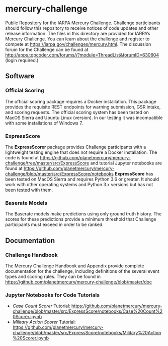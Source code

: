 # mercury-challenge
Public Repository for the IARPA Mercury Challenge.  Challenge participants should follow this repository to receive notices of code updates and other release information.  The files in this directory are provided for IARPA’s Mercury Challenge.  You can learn about the challenge and register to compete at https://iarpa.gov/challenges/mercury.html.  The discussion forum for the Challenge can be found at <http://apps.topcoder.com/forums//?module=ThreadList&forumID=630604> (login required.)

## Software
### Official Scoring
The official scoring package requires a Docker installation.  This package provides the requisite REST endpoints for warning submission, GSR intake, and scoring requests.
The official scoring system has been tested on MacOS Sierra and Ubuntu Linux (version).  In our testing it was incompatible with some installations of Windows 7.
### ExpressScore 
The **ExpressScorer** package provides Challenge participants with a lightweight testing engine that does not require a Docker installation.  The code is found at https://github.com/planetmercury/mercury-challenge/tree/master/src/ExpressScore and tutorial Jupyter notebooks are found at https://github.com/planetmercury/mercury-challenge/blob/master/src/ExpressScore/notebooks
**ExpressScore** has been tested on MacOS Sierra and requires Python 3.6 or greater.  It should work with other operating systems and Python 3.x versions but has not been tested with them.
### Baserate Models
The Baserate models make predictions using only ground truth history.  The scores for these predictions provide a minimum threshold that Challenge participants must exceed in order to be ranked.

## Documentation
### Challenge Handbook
The Mercury Challenge Handbook and Appendix provide complete documentation for the challenge, including definitions of the several event types and scoring rules.  They can be found in https://github.com/planetmercury/mercury-challenge/blob/master/doc
### Jupyter Notebooks for Code Tutorials
- *Case Count Scorer* Tutorial: https://github.com/planetmercury/mercury-challenge/blob/master/src/ExpressScore/notebooks/Case%20Count%20Scorer.ipynb
- *Military Action Scorer* Tutorial:  https://github.com/planetmercury/mercury-challenge/blob/master/src/ExpressScore/notebooks/Military%20Action%20Scorer.ipynb
